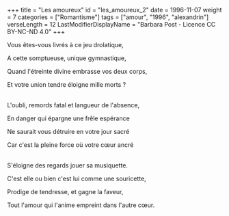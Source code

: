 +++
title = "Les amoureux"
id = "les_amoureux_2"
date = 1996-11-07
weight = 7
categories = ["Romantisme"]
tags = ["amour", "1996", "alexandrin"]
verseLength = 12
LastModifierDisplayName = "Barbara Post - Licence CC BY-NC-ND 4.0"
+++

Vous êtes-vous livrés à ce jeu drolatique,

A cette somptueuse, unique gymnastique,

Quand l'étreinte divine embrasse vos deux corps,

Et votre union tendre éloigne mille morts ?

 \
L'oubli, remords fatal et langueur de l'absence,

En danger qui épargne une frêle espérance

Ne saurait vous détruire en votre jour sacré

Car c'est la pleine force où votre cœur ancré

 \
S'éloigne des regards jouer sa musiquette.

C'est elle ou bien c'est lui comme une souricette,

Prodige de tendresse, et gagne la faveur,

Tout l'amour qui l'anime empreint dans l'autre cœur.
